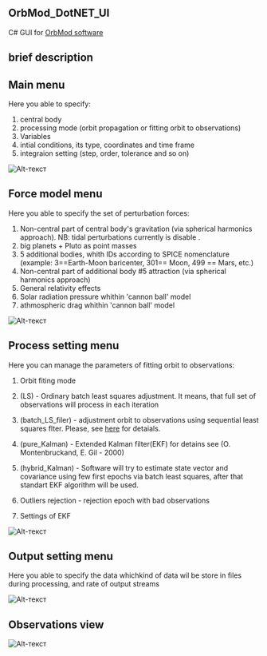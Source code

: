 ## OrbMod_DotNET_UI
C# GUI for [OrbMod software](https://github.com/vdmitriev90/OrbMod)

##  brief description

## Main menu

Here you able to specify:

1. central body
2. processing mode (orbit propagation or fitting orbit to observations)
3. Variables
4. intial conditions, its type, coordinates and time frame
5. integraion setting (step, order, tolerance and so on)

![Alt-текст](https://github.com/vdmitriev90/OrbMod_DotNET_UI/blob/master/MainWindow.png )

## Force model menu
Here you able to specify the set of perturbation forces:

1. Non-central part of central body's gravitation (via spherical harmonics approach). NB: tidal perturbations currently is disable .
2. big planets + Pluto as point masses
3. 5 additional bodies, whith IDs according to SPICE nomenclature (example: 3==Earth-Moon baricenter, 301== Moon, 499 == Mars, etc.)
3. Non-central part  of additional body #5  attraction (via spherical harmonics approach)
4. General relativity effects
5. Solar radiation pressure whithin 'cannon ball' model
5. athmospheric drag whithin 'cannon ball' model

![Alt-текст](https://github.com/vdmitriev90/OrbMod_DotNET_UI/blob/master/ForceModel.png)

## Process setting menu
Here you can manage the parameters of fitting orbit to observations:

1. Orbit fiting mode

 1. (LS) - Ordinary batch least squares adjustment. It means, that full set of observations will process in each iteration
 1. (batch_LS_filer) - adjustment orbit to observations using  sequential least squares flter. Please, see [here](https://www.researchgate.net/publication/310503329_Application_of_recursive_approaches_to_differential_orbit_correction_of_near_Earth_asteroids) for detaials.
 1. (pure_Kalman) - Extended Kalman filter(EKF) for detains see (O. Montenbruckand, E. Gil  - 2000)
 1. (hybrid_Kalman) - Software will try to estimate state vector and covariance using few first epochs via batch least squares, after that standart EKF algorithm will be used.

2. Outliers rejection - rejection epoch with bad observations
3. Settings of EKF

 
 ![Alt-текст](https://github.com/vdmitriev90/OrbMod_DotNET_UI/blob/master/Process%20settings.png)
 
 
## Output setting menu
Here you able to specify the data whichkind of data wil be store in files during processing, and rate of output streams

![Alt-текст](https://github.com/vdmitriev90/OrbMod_DotNET_UI/blob/master/Output%20settings.png)



## Observations view  

![Alt-текст](https://github.com/vdmitriev90/OrbMod_DotNET_UI/blob/master/ObservationsView.png)
